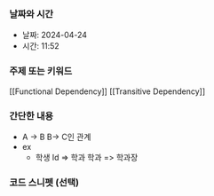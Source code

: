 ### 날짜와 시간

- 날짜: 2024-04-24
- 시간: 11:52

### 주제 또는 키워드
[[Functional Dependency]]
[[Transitive Dependency]]

### 간단한 내용
- A -> B B-> C인 관계
- ex
	- 학생 Id => 학과 학과 => 학과장

### 코드 스니펫 (선택)

```typescript
```
